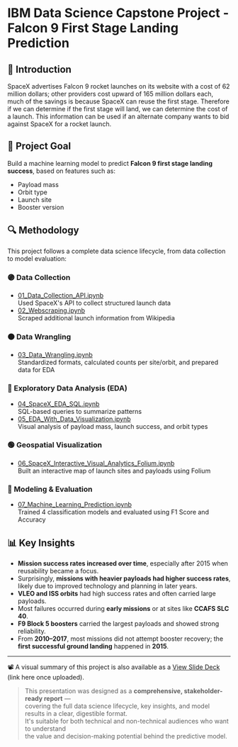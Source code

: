 # IBM Data Science Capstone Project - Falcon 9 First Stage Landing Prediction

## 🚀 Introduction
SpaceX advertises Falcon 9 rocket launches on its website with a cost of 62 million dollars; other providers cost upward of 165 million dollars each, much of the savings is because SpaceX can reuse the first stage. Therefore if we can determine if the first stage will land, we can determine the cost of a launch. This information can be used if an alternate company wants to bid against SpaceX for a rocket launch.

## 📌 Project Goal
Build a machine learning model to predict **Falcon 9 first stage landing success**, based on features such as:
- Payload mass
- Orbit type
- Launch site
- Booster version

## 🔍 Methodology  
This project follows a complete data science lifecycle, from data collection to model evaluation:

### 🟣 Data Collection  
- [01_Data_Collection_API.ipynb](01_Data_Collection_Api.ipynb)  
  Used SpaceX's API to collect structured launch data  
- [02_Webscraping.ipynb](02_Webscraping.ipynb)  
  Scraped additional launch information from Wikipedia

### 🟠 Data Wrangling  
- [03_Data_Wrangling.ipynb](03_Data_Wrangling.ipynb)  
  Standardized formats, calculated counts per site/orbit, and prepared data for EDA

### 🔵 Exploratory Data Analysis (EDA)  
- [04_SpaceX_EDA_SQL.ipynb](04_SpaceX_EDA_SQL.ipynb)  
  SQL-based queries to summarize patterns  
- [05_EDA_With_Data_Visualization.ipynb](05_EDA_With_Data_Visualization.ipynb)  
  Visual analysis of payload mass, launch success, and orbit types

### 🟢 Geospatial Visualization  
- [06_SpaceX_Interactive_Visual_Analytics_Folium.ipynb](06_SpaceX_Interactive_Visual_Analytics_Folium.ipynb)  
  Built an interactive map of launch sites and payloads using Folium

### 🔴 Modeling & Evaluation  
- [07_Machine_Learning_Prediction.ipynb](07_Machine_Learning_Prediction.ipynb)  
  Trained 4 classification models and evaluated using F1 Score and Accuracy


## 📊 Key Insights
- **Mission success rates increased over time**, especially after 2015 when reusability became a focus.
- Surprisingly, **missions with heavier payloads had higher success rates**, likely due to improved technology and planning in later years.
- **VLEO and ISS orbits** had high success rates and often carried large payloads.
- Most failures occurred during **early missions** or at sites like **CCAFS SLC 40**.
- **F9 Block 5 boosters** carried the largest payloads and showed strong reliability.
- From **2010–2017**, most missions did not attempt booster recovery; the **first successful ground landing** happened in **2015**.

---
📽️ A visual summary of this project is also available as a [View Slide Deck](#) (link here once uploaded).
> This presentation was designed as a **comprehensive, stakeholder-ready report** —  
> covering the full data science lifecycle, key insights, and model results in a clear, digestible format.  
> It's suitable for both technical and non-technical audiences who want to understand  
> the value and decision-making potential behind the predictive model.
